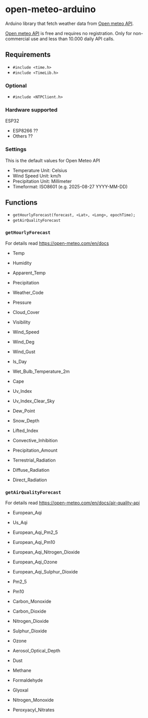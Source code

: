 # open-meteo-arduino
Arduino library that fetch weather data from [Open meteo API](http://example.com](https://open-meteo.com/)).

[Open meteo API](http://example.com](https://open-meteo.com/)) is free and requires no registration. Only for non-commercial use and less than 10.000 daily API calls. 

## Requirements
- `#include <time.h>`
- `#include <TimeLib.h>`

### Optional
- `#include <NTPClient.h>`

### Hardware supported
 ESP32
- ESP8266 ??
- Others ??

### Settings

This is the default values for Open Meteo API

- Temperature Unit: Celsius
- Wind Speed Unit: km/h
- Precipitation Unit: Millimeter
- Timeformat: ISO8601 (e.g. 2025-08-27 YYYY-MM-DD)

## Functions
- ```getHourlyForecast(forecast, <Lat>, <Long>, epochTime);```
- ```getAirQualityForecast```

### ```getHourlyForecast```

For details read https://open-meteo.com/en/docs
- Temp
- Humidity
- Apparent_Temp
- Precipitation
- Weather_Code
- Pressure
- Cloud_Cover
- Visibility
- Wind_Speed
- Wind_Deg
- Wind_Gust
- Is_Day

- Wet_Bulb_Temperature_2m
- Cape
- Uv_Index
- Uv_Index_Clear_Sky

- Dew_Point
- Snow_Depth
- Lifted_Index
- Convective_Inhibition
- Precipitation_Amount
- Terrestrial_Radiation
- Diffuse_Radiation
- Direct_Radiation

### ```getAirQualityForecast```

For details read https://open-meteo.com/en/docs/air-quality-api

- European_Aqi
- Us_Aqi
- European_Aqi_Pm2_5
- European_Aqi_Pm10
- European_Aqi_Nitrogen_Dioxide
- European_Aqi_Ozone
- European_Aqi_Sulphur_Dioxide

- Pm2_5
- Pm10
- Carbon_Monoxide
- Carbon_Dioxide
- Nitrogen_Dioxide
- Sulphur_Dioxide
- Ozone
- Aerosol_Optical_Depth
- Dust
- Methane
- Formaldehyde
- Glyoxal
- Nitrogen_Monoxide
- Peroxyacyl_Nitrates

